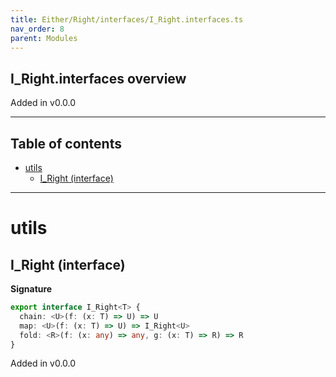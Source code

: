 ```yaml
---
title: Either/Right/interfaces/I_Right.interfaces.ts
nav_order: 8
parent: Modules
---
```


## I_Right.interfaces overview

Added in v0.0.0

---

<h2 class="text-delta">Table of contents</h2>

- [utils](#utils)
  - [I_Right (interface)](#i_right-interface)

---

# utils

## I_Right (interface)

**Signature**

```ts
export interface I_Right<T> {
  chain: <U>(f: (x: T) => U) => U
  map: <U>(f: (x: T) => U) => I_Right<U>
  fold: <R>(f: (x: any) => any, g: (x: T) => R) => R
}
```

Added in v0.0.0
